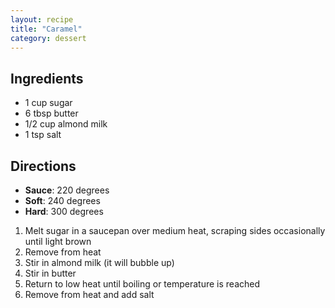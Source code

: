```yaml
---
layout: recipe
title: "Caramel"
category: dessert
---
```


## Ingredients
- 1 cup sugar
- 6 tbsp butter
- 1/2 cup almond milk
- 1 tsp salt

## Directions

- **Sauce**: 220 degrees
- **Soft**: 240 degrees
- **Hard**: 300 degrees

1. Melt sugar in a saucepan over medium heat, scraping sides occasionally until light brown
2. Remove from heat
3. Stir in almond milk (it will bubble up)
4. Stir in butter
5. Return to low heat until boiling or temperature is reached
6. Remove from heat and add salt

